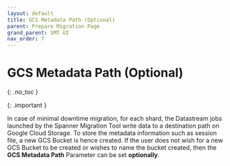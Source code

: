 ```yaml
---
layout: default
title: GCS Metadata Path (Optional)
parent: Prepare Migration Page
grand_parent: SMT UI
nav_order: 7
---
```


# GCS Metadata Path (Optional)
{: .no_toc }

{: .important }

In case of minimal downtime migration, for each shard, the Datastream jobs launched by the Spanner Migration Tool write data to a destination path on Google Cloud Storage. To store the metadata information such as session file, a new GCS Bucket is hence created. If the user does not wish for a new GCS Bucket to be created or wishes to name the bucket created, then the **GCS Metadata Path** Parameter can be set **optionally**.
